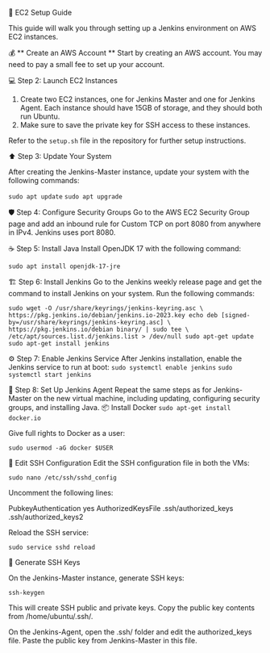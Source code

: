  :rocket: EC2 Setup Guide

This guide will walk you through setting up a Jenkins environment on AWS EC2 instances.

 :moneybag: ** Create an AWS Account **
Start by creating an AWS account. You may need to pay a small fee to set up your account. 

 :computer: Step 2: Launch EC2 Instances

1. Create two EC2 instances, one for Jenkins Master and one for Jenkins Agent. Each instance should have 15GB of storage, and they should both run Ubuntu.
2. Make sure to save the private key for SSH access to these instances.

Refer to the `setup.sh` file in the repository for further setup instructions.

 :arrow_up: Step 3: Update Your System

After creating the Jenkins-Master instance, update your system with the following commands:

`sudo apt update`
`sudo apt upgrade`

:shield: Step 4: Configure Security Groups
Go to the AWS EC2 Security Group page and add an inbound rule for Custom TCP on port 8080 from anywhere in IPv4. Jenkins uses port 8080.

:coffee: Step 5: Install Java
Install OpenJDK 17 with the following command:

`sudo apt install openjdk-17-jre`

:building_construction: Step 6: Install Jenkins
Go to the Jenkins weekly release page and get the command to install Jenkins on your system. Run the following commands:

`sudo wget -O /usr/share/keyrings/jenkins-keyring.asc \
  https://pkg.jenkins.io/debian/jenkins.io-2023.key
echo deb [signed-by=/usr/share/keyrings/jenkins-keyring.asc] \
  https://pkg.jenkins.io/debian binary/ | sudo tee \
  /etc/apt/sources.list.d/jenkins.list > /dev/null
sudo apt-get update
sudo apt-get install jenkins`

:gear: Step 7: Enable Jenkins Service
After Jenkins installation, enable the Jenkins service to run at boot:
`sudo systemctl enable jenkins`
`sudo systemctl start jenkins`

:arrows_counterclockwise: Step 8: Set Up Jenkins Agent
Repeat the same steps as for Jenkins-Master on the new virtual machine, including updating, configuring security groups, and installing Java.
:package: Install Docker
`sudo apt-get install docker.io`


Give full rights to Docker as a user:

`sudo usermod -aG docker $USER`

:key: Edit SSH Configuration
Edit the SSH configuration file in both the VMs:

`sudo nano /etc/ssh/sshd_config`

Uncomment the following lines:

PubkeyAuthentication yes
AuthorizedKeysFile .ssh/authorized_keys .ssh/authorized_keys2

Reload the SSH service:

`sudo service sshd reload `

:key: Generate SSH Keys

On the Jenkins-Master instance, generate SSH keys:

`ssh-keygen`

This will create SSH public and private keys. Copy the public key contents from /home/ubuntu/.ssh/.

On the Jenkins-Agent, open the .ssh/ folder and edit the authorized_keys file. Paste the public key from Jenkins-Master in this file.


